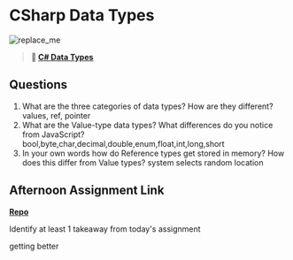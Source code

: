 # CSharp Data Types

![replace_me](https://codeworks.blob.core.windows.net/public/assets/img/illustrations/placeholder.svg)

> **📖 [C# Data Types](https://codeworksacademy.com/fs-student-guide/resources/wk10/01-CSharp-Generics)**

## Questions

1. What are the three categories of data types? How are they different?
values, ref, pointer
2. What are the Value-type data types? What differences do you notice from JavaScript?
bool,byte,char,decimal,double,enum,float,int,long,short
3. In your own words how do Reference types get stored in memory? How does this differ from Value types?
 system selects random location

## Afternoon Assignment Link

**[Repo](https://github.com/juliopleon/<ASSIGNMENT_REPO>)**

Identify at least 1 takeaway from today's assignment

getting better